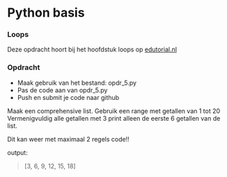 # Python basis

### Loops
Deze opdracht hoort bij het hoofdstuk loops op [edutorial.nl](https://www.edutorial.nl)

### Opdracht

* Maak gebruik van het bestand: opdr_5.py
* Pas de code aan van opdr_5.py
* Push en submit je code naar github

Maak een comprehensive list.
Gebruik een range met getallen van 1 tot 20
Vermenigvuldig alle getallen met 3
print alleen de eerste 6  getallen van de list.

Dit kan weer met maximaal 2 regels code!!

output:

>[3, 6, 9, 12, 15, 18]
